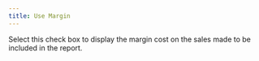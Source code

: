 ```yaml
---
title: Use Margin
---
```



Select this check box to display the margin cost on the sales made to  be included in the report.
